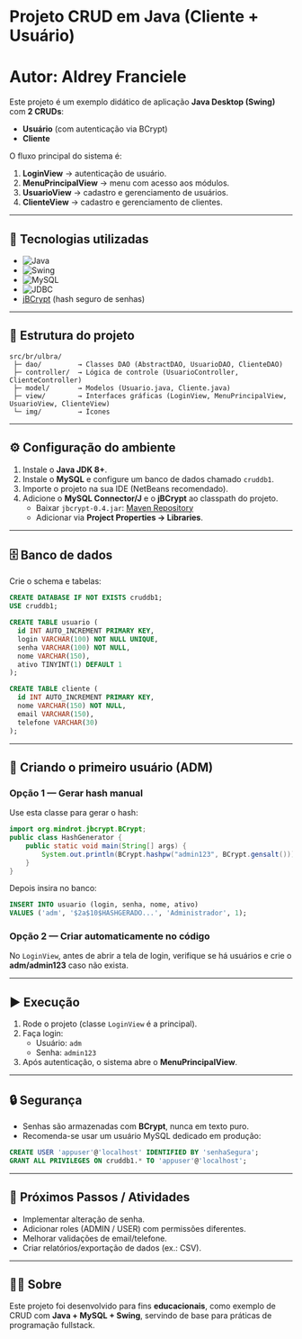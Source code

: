 # Projeto CRUD em Java (Cliente + Usuário)
# Autor: Aldrey Franciele

Este projeto é um exemplo didático de aplicação **Java Desktop (Swing)** com **2 CRUDs**:
- **Usuário** (com autenticação via BCrypt)
- **Cliente**

O fluxo principal do sistema é:
1. **LoginView** → autenticação de usuário.
2. **MenuPrincipalView** → menu com acesso aos módulos.
3. **UsuarioView** → cadastro e gerenciamento de usuários.
4. **ClienteView** → cadastro e gerenciamento de clientes.

---

## 🚀 Tecnologias utilizadas
- ![Java](https://img.shields.io/badge/Java-ED8B00?style=for-the-badge&logo=java&logoColor=white)
- ![Swing](https://img.shields.io/badge/Swing-0081CB?style=for-the-badge&logo=java&logoColor=white)
- ![MySQL](https://img.shields.io/badge/MySQL-005C84?style=for-the-badge&logo=mysql&logoColor=white)
- ![JDBC](https://img.shields.io/badge/JDBC-07405E?style=for-the-badge&logo=java&logoColor=white)
- [jBCrypt](https://mvnrepository.com/artifact/org.mindrot/jbcrypt) (hash seguro de senhas)

---

## 📂 Estrutura do projeto
```text
src/br/ulbra/
 ├─ dao/         → Classes DAO (AbstractDAO, UsuarioDAO, ClienteDAO)
 ├─ controller/  → Lógica de controle (UsuarioController, ClienteController)
 ├─ model/       → Modelos (Usuario.java, Cliente.java)
 ├─ view/        → Interfaces gráficas (LoginView, MenuPrincipalView, UsuarioView, ClienteView)
 └─ img/         → Ícones
```

---

## ⚙️ Configuração do ambiente
1. Instale o **Java JDK 8+**.
2. Instale o **MySQL** e configure um banco de dados chamado `cruddb1`.
3. Importe o projeto na sua IDE (NetBeans recomendado).
4. Adicione o **MySQL Connector/J** e o **jBCrypt** ao classpath do projeto.
   - Baixar `jbcrypt-0.4.jar`: [Maven Repository](https://mvnrepository.com/artifact/org.mindrot/jbcrypt/0.4)
   - Adicionar via **Project Properties → Libraries**.

---

## 🗄️ Banco de dados
Crie o schema e tabelas:
```sql
CREATE DATABASE IF NOT EXISTS cruddb1;
USE cruddb1;

CREATE TABLE usuario (
  id INT AUTO_INCREMENT PRIMARY KEY,
  login VARCHAR(100) NOT NULL UNIQUE,
  senha VARCHAR(100) NOT NULL,
  nome VARCHAR(150),
  ativo TINYINT(1) DEFAULT 1
);

CREATE TABLE cliente (
  id INT AUTO_INCREMENT PRIMARY KEY,
  nome VARCHAR(150) NOT NULL,
  email VARCHAR(150),
  telefone VARCHAR(30)
);
```

---

## 👤 Criando o primeiro usuário (ADM)

### Opção 1 — Gerar hash manual
Use esta classe para gerar o hash:
```java
import org.mindrot.jbcrypt.BCrypt;
public class HashGenerator {
    public static void main(String[] args) {
        System.out.println(BCrypt.hashpw("admin123", BCrypt.gensalt()));
    }
}
```
Depois insira no banco:
```sql
INSERT INTO usuario (login, senha, nome, ativo)
VALUES ('adm', '$2a$10$HASHGERADO...', 'Administrador', 1);
```

### Opção 2 — Criar automaticamente no código
No `LoginView`, antes de abrir a tela de login, verifique se há usuários e crie o **adm/admin123** caso não exista.

---

## ▶️ Execução
1. Rode o projeto (classe `LoginView` é a principal).
2. Faça login:
   - Usuário: `adm`
   - Senha: `admin123`
3. Após autenticação, o sistema abre o **MenuPrincipalView**.

---

## 🔒 Segurança
- Senhas são armazenadas com **BCrypt**, nunca em texto puro.
- Recomenda-se usar um usuário MySQL dedicado em produção:
```sql
CREATE USER 'appuser'@'localhost' IDENTIFIED BY 'senhaSegura';
GRANT ALL PRIVILEGES ON cruddb1.* TO 'appuser'@'localhost';
```

---

## 📖 Próximos Passos / Atividades
- Implementar alteração de senha.
- Adicionar roles (ADMIN / USER) com permissões diferentes.
- Melhorar validações de email/telefone.
- Criar relatórios/exportação de dados (ex.: CSV).

---

## 👨‍🏫 Sobre
Este projeto foi desenvolvido para fins **educacionais**, como exemplo de CRUD com **Java + MySQL + Swing**, servindo de base para práticas de programação fullstack.
